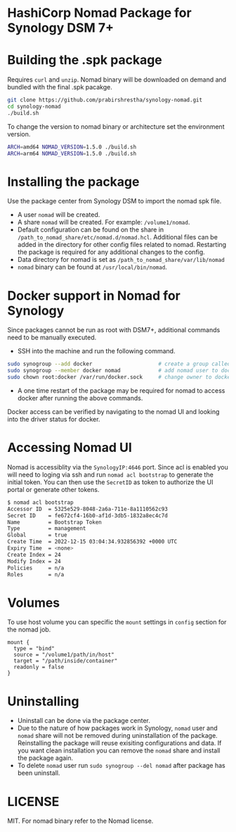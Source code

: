 # HashiCorp Nomad Package for Synology DSM 7+

# Building the .spk package

Requires `curl` and `unzip`.
Nomad binary will be downloaded on demand and bundled with the final .spk pacakge.

```bash
git clone https://github.com/prabirshrestha/synology-nomad.git
cd synology-nomad
./build.sh
```

To change the version to nomad binary or architecture set the environment version.

```bash
ARCH=amd64 NOMAD_VERSION=1.5.0 ./build.sh
ARCH=arm64 NOMAD_VERSION=1.5.0 ./build.sh
```

# Installing the package

Use the package center from Synology DSM to import the nomad spk file.
* A user `nomad` will be created.
* A share `nomad` will be created. For example: `/volume1/nomad`.
* Default configuration can be found on the share in `/path_to_nomad_share/etc/nomad.d/nomad.hcl`.
  Additional files can be added in the directory for other config files related to nomad. Restarting the package is required for any additional changes to the config.
* Data directory for nomad is set as `/path_to_nomad_share/var/lib/nomad`
* `nomad` binary can be found at `/usr/local/bin/nomad`.

# Docker support in Nomad for Synology

Since packages cannot be run as root with DSM7+, additional commands need to be manually executed.

* SSH into the machine and run the following command.

```bash
sudo synogroup --add docker                     # create a group called docker
sudo synogroup --member docker nomad            # add nomad user to docker group
sudo chown root:docker /var/run/docker.sock     # change owner to docker group
```

* A one time restart of the package may be required for nomad to access docker after running the above commands.

Docker access can be verified by navigating to the nomad UI and looking into the driver status for docker.

# Accessing Nomad UI

Nomad is accessiblity via the `SynologyIP:4646` port. Since acl is enabled you will need to
loging via ssh and run `nomad acl bootstrap` to generate the initial token. You can then use the
`SecretID` as token to authorize the UI portal or generate other tokens.

```bash
$ nomad acl bootstrap
Accessor ID  = 5325e529-8048-2a6a-711e-8a1110562c93
Secret ID    = fe672cf4-16b0-af1d-3db5-1832a8ec4c7d
Name         = Bootstrap Token
Type         = management
Global       = true
Create Time  = 2022-12-15 03:04:34.932856392 +0000 UTC
Expiry Time  = <none>
Create Index = 24
Modify Index = 24
Policies     = n/a
Roles        = n/a
```

# Volumes

To use host volume you can specific the `mount` settings in `config` section for the nomad job.

```
mount {
  type = "bind"
  source = "/volume1/path/in/host"
  target = "/path/inside/container"
  readonly = false
}
```

# Uninstalling

* Uninstall can be done via the package center.
* Due to the nature of how packages work in Synology, `nomad` user and `nomad` share will not be removed during uninstallation of the package.
 Reinstalling the package will reuse exisiting configurations and data. If you want clean installation you can remove the `nomad` share and install the package again.
* To delete `nomad` user run `sudo synogroup --del nomad` after package has been uninstall.

# LICENSE

MIT.
For nomad binary refer to the Nomad license.
